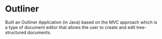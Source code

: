 # Outliner
Built an Outliner Application (in Java) based on the MVC approach which is a type of document editor that allows the user to create and edit tree-structured documents.


